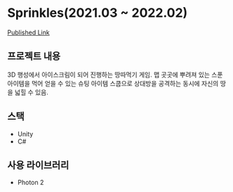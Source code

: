 # Sprinkles(2021.03 ~ 2022.02)
[Published Link](https://play.google.com/store/apps/details?id=mobile.silverliningstudio.sprinkles)

## 프로젝트 내용
3D 행성에서 아이스크림이 되어 진행하는 땅따먹기 게임.
맵 곳곳에 뿌려져 있는 스푼 아이템을 먹어 얻을 수 있는 슈팅 아이템 스쿱으로 상대방을 공격하는 동시에 자신의 땅을 넓힐 수 있음.

## 스택
 - Unity
 - C#

## 사용 라이브러리
 - Photon 2
